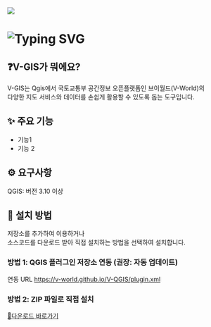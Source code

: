 <img src="https://img.shields.io/badge/Qgis-ffffff?style=flat-square&logo=Qgis&logoColor=#589632"/>

# ![Typing SVG](https://readme-typing-svg.demolab.com?font=Fira+Code&weight=700&size=24&pause=1000&width=460&height=40&color=FFFFFF&lines=Qgis+%EC%A0%84%EC%9A%A9+%EB%B8%8C%EC%9D%B4%EC%9B%94%EB%93%9C+%ED%94%8C%EB%9F%AC%EA%B7%B8%EC%9D%B8+V-QGIS)
## ❓V-GIS가 뭐에요?
V-GIS는 Qgis에서 국토교통부 공간정보 오픈플랫폼인 브이월드(V-World)의 <br> 다양한 지도 서비스와 데이터를 손쉽게 활용할 수 있도록 돕는 도구입니다.

## ✨ 주요 기능
- 기능1
- 기능 2

## ⚙️ 요구사항
QGIS: 버전 3.10 이상

## 💾 설치 방법
저장소를 추가하여 이용하거나 <br> 소스코드를 다운로드 받아 직접 설치하는 방법을 선택하여 설치합니다.

### 방법 1: QGIS 플러그인 저장소 연동 (권장: 자동 업데이트)
연동 URL https://v-world.github.io/V-QGIS/plugin.xml

### 방법 2: ZIP 파일로 직접 설치
[💾다운로드 바로가기](https://github.com/V-world/V-QGIS/releases/)
